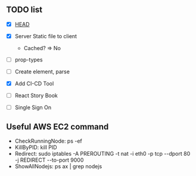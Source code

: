 ## TODO list
  - [X] [HEAD](https://github.com/nfl/react-helmet)
   - [X] Server Static file to client
      - Cached? => No
  - [ ] prop-types
  - [ ] Create element, parse
  - [X] Add CI-CD Tool
  - [ ] React Story Book
  - [ ] Single Sign On


## Useful AWS EC2 command

  - CheckRunningNode: ps -ef
  - KillByPID: kill PID
  - Redirect: sudo iptables -A PREROUTING -t nat -i eth0 -p tcp --dport 80 -j REDIRECT --to-port 9000
  - ShowAllNodejs: ps ax | grep nodejs
